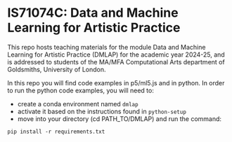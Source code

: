 # IS71074C: Data and Machine Learning for Artistic Practice

This repo hosts teaching materials for the module Data and Machine Learning for Artistic Practice (DMLAP) for the academic year 2024-25, and is addressed to students of the MA/MFA Computational Arts department of Goldsmiths, University of London.

In this repo you will find code examples in p5/ml5.js and in python. In order to run the python code examples, you will need to:

 - create a conda environment named `dmlap`
 - activate it based on the instructions found in `python-setup`
 - move into your directory (cd PATH_TO/DMLAP) and run the command:

`pip install -r requirements.txt`
